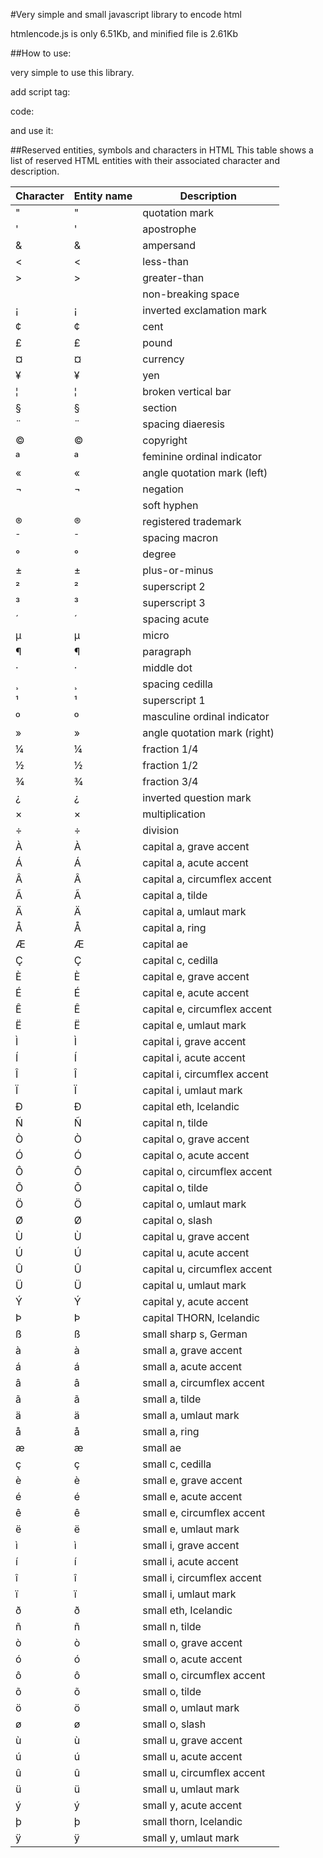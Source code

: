 ﻿#Very simple and small javascript library to encode html

htmlencode.js is only 6.51Kb, and minified file is 2.61Kb

##How to use:

very simple to use this library.

add script tag:

code:
<script src="htmlencode.js"></script>

and use it:

<script>
    var encodedHTML = htmlEncode(htmlStr)
</script>

##Reserved entities, symbols and characters in HTML
This table shows a list of reserved HTML entities with their associated character and description.

|Character|Entity name|Description|
|--- |--- |--- |
|"|&quot;|quotation mark|
|'|&apos;|apostrophe|
|&|&amp;|ampersand|
|<|&lt;|less-than|
|>|&gt;|greater-than|
||&nbsp;|non-breaking space|
|¡|&iexcl;|inverted exclamation mark|
|¢|&cent;|cent|
|£|&pound;|pound|
|¤|&curren;|currency|
|¥|&yen;|yen|
|¦|&brvbar;|broken vertical bar|
|§|&sect;|section|
|¨|&uml;|spacing diaeresis|
|©|&copy;|copyright|
|ª|&ordf;|feminine ordinal indicator|
|«|&laquo;|angle quotation mark (left)|
|¬|&not;|negation|
|­|&shy;|soft hyphen|
|®|&reg;|registered trademark|
|¯|&macr;|spacing macron|
|°|&deg;|degree|
|±|&plusmn;|plus-or-minus|
|²|&sup2;|superscript 2|
|³|&sup3;|superscript 3|
|´|&acute;|spacing acute|
|µ|&micro;|micro|
|¶|&para;|paragraph|
|·|&middot;|middle dot|
|¸|&cedil;|spacing cedilla|
|¹|&sup1;|superscript 1|
|º|&ordm;|masculine ordinal indicator|
|»|&raquo;|angle quotation mark (right)|
|¼|&frac14;|fraction 1/4|
|½|&frac12;|fraction 1/2|
|¾|&frac34;|fraction 3/4|
|¿|&iquest;|inverted question mark|
|×|&times;|multiplication|
|÷|&divide;|division|
|À|&Agrave;|capital a, grave accent|
|Á|&Aacute;|capital a, acute accent|
|Â|&Acirc;|capital a, circumflex accent|
|Ã|&Atilde;|capital a, tilde|
|Ä|&Auml;|capital a, umlaut mark|
|Å|&Aring;|capital a, ring|
|Æ|&AElig;|capital ae|
|Ç|&Ccedil;|capital c, cedilla|
|È|&Egrave;|capital e, grave accent|
|É|&Eacute;|capital e, acute accent|
|Ê|&Ecirc;|capital e, circumflex accent|
|Ë|&Euml;|capital e, umlaut mark|
|Ì|&Igrave;|capital i, grave accent|
|Í|&Iacute;|capital i, acute accent|
|Î|&Icirc;|capital i, circumflex accent|
|Ï|&Iuml;|capital i, umlaut mark|
|Ð|&ETH;|capital eth, Icelandic|
|Ñ|&Ntilde;|capital n, tilde|
|Ò|&Ograve;|capital o, grave accent|
|Ó|&Oacute;|capital o, acute accent|
|Ô|&Ocirc;|capital o, circumflex accent|
|Õ|&Otilde;|capital o, tilde|
|Ö|&Ouml;|capital o, umlaut mark|
|Ø|&Oslash;|capital o, slash|
|Ù|&Ugrave;|capital u, grave accent|
|Ú|&Uacute;|capital u, acute accent|
|Û|&Ucirc;|capital u, circumflex accent|
|Ü|&Uuml;|capital u, umlaut mark|
|Ý|&Yacute;|capital y, acute accent|
|Þ|&THORN;|capital THORN, Icelandic|
|ß|&szlig;|small sharp s, German|
|à|&agrave;|small a, grave accent|
|á|&aacute;|small a, acute accent|
|â|&acirc;|small a, circumflex accent|
|ã|&atilde;|small a, tilde|
|ä|&auml;|small a, umlaut mark|
|å|&aring;|small a, ring|
|æ|&aelig;|small ae|
|ç|&ccedil;|small c, cedilla|
|è|&egrave;|small e, grave accent|
|é|&eacute;|small e, acute accent|
|ê|&ecirc;|small e, circumflex accent|
|ë|&euml;|small e, umlaut mark|
|ì|&igrave;|small i, grave accent|
|í|&iacute;|small i, acute accent|
|î|&icirc;|small i, circumflex accent|
|ï|&iuml;|small i, umlaut mark|
|ð|&eth;|small eth, Icelandic|
|ñ|&ntilde;|small n, tilde|
|ò|&ograve;|small o, grave accent|
|ó|&oacute;|small o, acute accent|
|ô|&ocirc;|small o, circumflex accent|
|õ|&otilde;|small o, tilde|
|ö|&ouml;|small o, umlaut mark|
|ø|&oslash;|small o, slash|
|ù|&ugrave;|small u, grave accent|
|ú|&uacute;|small u, acute accent|
|û|&ucirc;|small u, circumflex accent|
|ü|&uuml;|small u, umlaut mark|
|ý|&yacute;|small y, acute accent|
|þ|&thorn;|small thorn, Icelandic|
|ÿ|&yuml;|small y, umlaut mark|

